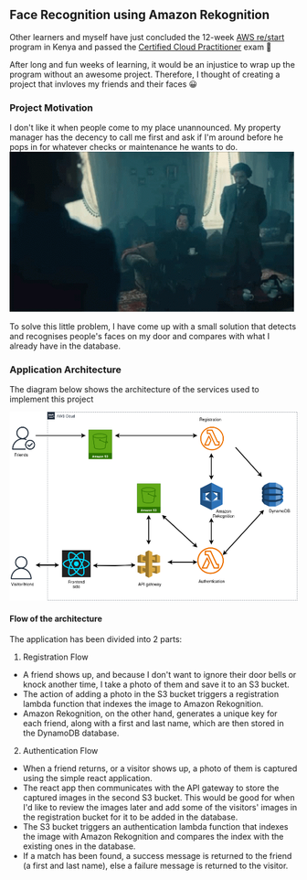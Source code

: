 ## Face Recognition using Amazon Rekognition

<p>
Other learners and myself have just concluded the 12-week <a href="https://www.emobilis.ac.ke/ajira">AWS re/start</a> program in Kenya and passed the <a href="https://drive.google.com/file/d/1SwHSs9bnefIQEW6oxnkGZmYyAxXnTtMy/view?usp=sharing">Certified Cloud Practitioner</a> exam 🎉

After long and fun weeks of learning, it would be an injustice to wrap up the program without an awesome project. Therefore, I thought of creating a project that invloves my friends and their faces 😀
</p>

### Project Motivation
<p>
I don't like it when people come to my place unannounced. My property manager has the decency to call me first and ask if I'm around before he pops in for whatever checks or maintenance he wants to do. 

<img src="assets/show-up.gif" alt="show-up unannounced">

To solve this little problem, I have come up with a small solution that detects and recognises people's faces on my door and compares with what I already have in the database.
</p>

### Application Architecture
<p>
The diagram below shows the architecture of the services used to implement this project
</p>

<img src="assets/face-app.png" alt="architecture diagram">

#### Flow of the architecture
<p>
The application has been divided into 2 parts:

1. Registration Flow
<p>

- A friend shows up, and because I don't want to ignore their door bells or knock another time, I take a photo of them and save it to an S3 bucket.
- The action of adding a photo in the S3 bucket triggers a registration lambda function that indexes the image to Amazon Rekognition.
- Amazon Rekognition, on the other hand, generates a unique key for each friend, along with a first and last name, which are then stored in the DynamoDB database.
</p>

2. Authentication Flow
<p>

- When a friend returns, or a visitor shows up, a photo of them is captured using the simple react application. 
- The react app then communicates with the API gateway to store the captured images in the second S3 bucket. This would be good for when I'd like to review the images later and add some of the visitors' images in the registration bucket for it to be added in the database.
- The S3 bucket triggers an authentication lambda function that indexes the image with Amazon Rekognition and compares the index with the existing ones in the database.
- If a match has been found, a success message is returned to the friend (a first and last name), else a failure message is returned to the visitor. 
</p>
</p>


